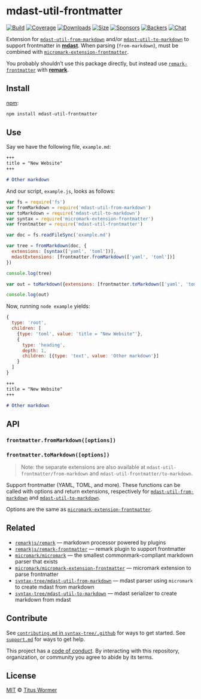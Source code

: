 # mdast-util-frontmatter

[![Build][build-badge]][build]
[![Coverage][coverage-badge]][coverage]
[![Downloads][downloads-badge]][downloads]
[![Size][size-badge]][size]
[![Sponsors][sponsors-badge]][collective]
[![Backers][backers-badge]][collective]
[![Chat][chat-badge]][chat]

Extension for [`mdast-util-from-markdown`][from-markdown] and/or
[`mdast-util-to-markdown`][to-markdown] to support frontmatter in **[mdast][]**.
When parsing (`from-markdown`), must be combined with
[`micromark-extension-frontmatter`][extension].

You probably shouldn’t use this package directly, but instead use
[`remark-frontmatter`][remark-frontmatter] with **[remark][]**.

## Install

[npm][]:

```sh
npm install mdast-util-frontmatter
```

## Use

Say we have the following file, `example.md`:

```markdown
+++
title = "New Website"
+++

# Other markdown
```

And our script, `example.js`, looks as follows:

```js
var fs = require('fs')
var fromMarkdown = require('mdast-util-from-markdown')
var toMarkdown = require('mdast-util-to-markdown')
var syntax = require('micromark-extension-frontmatter')
var frontmatter = require('mdast-util-frontmatter')

var doc = fs.readFileSync('example.md')

var tree = fromMarkdown(doc, {
  extensions: [syntax(['yaml', 'toml'])],
  mdastExtensions: [frontmatter.fromMarkdown(['yaml', 'toml'])]
})

console.log(tree)

var out = toMarkdown({extensions: [frontmatter.toMarkdown(['yaml', 'toml'])]})

console.log(out)
```

Now, running `node example` yields:

```js
{
  type: 'root',
  children: [
    {type: 'toml', value: 'title = "New Website"'},
    {
      type: 'heading',
      depth: 1,
      children: [{type: 'text', value: 'Other markdown'}]
    }
  ]
}
```

```markdown
+++
title = "New Website"
+++

# Other markdown
```

## API

### `frontmatter.fromMarkdown([options])`

### `frontmatter.toMarkdown([options])`

> Note: the separate extensions are also available at
> `mdast-util-frontmatter/from-markdown` and
> `mdast-util-frontmatter/to-markdown`.

Support frontmatter (YAML, TOML, and more).
These functions can be called with options and return extensions, respectively
for [`mdast-util-from-markdown`][from-markdown] and
[`mdast-util-to-markdown`][to-markdown].

Options are the same as [`micromark-extension-frontmatter`][options].

## Related

*   [`remarkjs/remark`][remark]
    — markdown processor powered by plugins
*   [`remarkjs/remark-frontmatter`][remark-frontmatter]
    — remark plugin to support frontmatter
*   [`micromark/micromark`][micromark]
    — the smallest commonmark-compliant markdown parser that exists
*   [`micromark/micromark-extension-frontmatter`][extension]
    — micromark extension to parse frontmatter
*   [`syntax-tree/mdast-util-from-markdown`][from-markdown]
    — mdast parser using `micromark` to create mdast from markdown
*   [`syntax-tree/mdast-util-to-markdown`][to-markdown]
    — mdast serializer to create markdown from mdast

## Contribute

See [`contributing.md` in `syntax-tree/.github`][contributing] for ways to get
started.
See [`support.md`][support] for ways to get help.

This project has a [code of conduct][coc].
By interacting with this repository, organization, or community you agree to
abide by its terms.

## License

[MIT][license] © [Titus Wormer][author]

<!-- Definitions -->

[build-badge]: https://img.shields.io/travis/syntax-tree/mdast-util-frontmatter.svg

[build]: https://travis-ci.org/syntax-tree/mdast-util-frontmatter

[coverage-badge]: https://img.shields.io/codecov/c/github/syntax-tree/mdast-util-frontmatter.svg

[coverage]: https://codecov.io/github/syntax-tree/mdast-util-frontmatter

[downloads-badge]: https://img.shields.io/npm/dm/mdast-util-frontmatter.svg

[downloads]: https://www.npmjs.com/package/mdast-util-frontmatter

[size-badge]: https://img.shields.io/bundlephobia/minzip/mdast-util-frontmatter.svg

[size]: https://bundlephobia.com/result?p=mdast-util-frontmatter

[sponsors-badge]: https://opencollective.com/unified/sponsors/badge.svg

[backers-badge]: https://opencollective.com/unified/backers/badge.svg

[collective]: https://opencollective.com/unified

[chat-badge]: https://img.shields.io/badge/chat-discussions-success.svg

[chat]: https://github.com/syntax-tree/unist/discussions

[npm]: https://docs.npmjs.com/cli/install

[license]: license

[author]: https://wooorm.com

[contributing]: https://github.com/syntax-tree/.github/blob/HEAD/contributing.md

[support]: https://github.com/syntax-tree/.github/blob/HEAD/support.md

[coc]: https://github.com/syntax-tree/.github/blob/HEAD/code-of-conduct.md

[mdast]: https://github.com/syntax-tree/mdast

[remark]: https://github.com/remarkjs/remark

[remark-frontmatter]: https://github.com/remarkjs/remark-frontmatter

[from-markdown]: https://github.com/syntax-tree/mdast-util-from-markdown

[to-markdown]: https://github.com/syntax-tree/mdast-util-to-markdown

[micromark]: https://github.com/micromark/micromark

[extension]: https://github.com/micromark/micromark-extension-frontmatter

[options]: https://github.com/micromark/micromark-extension-frontmatter#options
